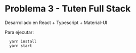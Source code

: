 # Problema 3 - Tuten Full Stack

Desarrollado en React + Typescript + Material-UI

Para ejecutar:
```
  yarn install
  yarn start
```
